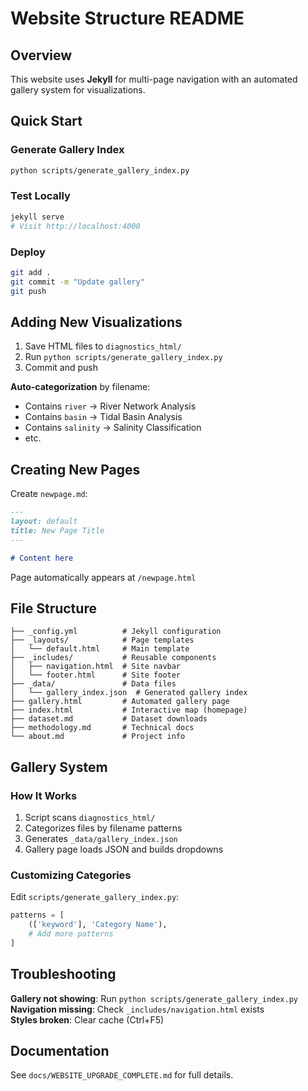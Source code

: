 # Website Structure README

## Overview

This website uses **Jekyll** for multi-page navigation with an automated gallery system for visualizations.

## Quick Start

### Generate Gallery Index
```bash
python scripts/generate_gallery_index.py
```

### Test Locally
```bash
jekyll serve
# Visit http://localhost:4000
```

### Deploy
```bash
git add .
git commit -m "Update gallery"
git push
```

## Adding New Visualizations

1. Save HTML files to `diagnostics_html/`
2. Run `python scripts/generate_gallery_index.py`
3. Commit and push

**Auto-categorization** by filename:
- Contains `river` → River Network Analysis
- Contains `basin` → Tidal Basin Analysis  
- Contains `salinity` → Salinity Classification
- etc.

## Creating New Pages

Create `newpage.md`:
```markdown
---
layout: default
title: New Page Title
---

# Content here
```

Page automatically appears at `/newpage.html`

## File Structure

```
├── _config.yml          # Jekyll configuration
├── _layouts/            # Page templates
│   └── default.html     # Main template
├── _includes/           # Reusable components
│   ├── navigation.html  # Site navbar
│   └── footer.html      # Site footer
├── _data/               # Data files
│   └── gallery_index.json  # Generated gallery index
├── gallery.html         # Automated gallery page
├── index.html           # Interactive map (homepage)
├── dataset.md           # Dataset downloads
├── methodology.md       # Technical docs
└── about.md             # Project info
```

## Gallery System

### How It Works
1. Script scans `diagnostics_html/`
2. Categorizes files by filename patterns
3. Generates `_data/gallery_index.json`
4. Gallery page loads JSON and builds dropdowns

### Customizing Categories
Edit `scripts/generate_gallery_index.py`:
```python
patterns = [
    (['keyword'], 'Category Name'),
    # Add more patterns
]
```

## Troubleshooting

**Gallery not showing**: Run `python scripts/generate_gallery_index.py`  
**Navigation missing**: Check `_includes/navigation.html` exists  
**Styles broken**: Clear cache (Ctrl+F5)

## Documentation

See `docs/WEBSITE_UPGRADE_COMPLETE.md` for full details.
